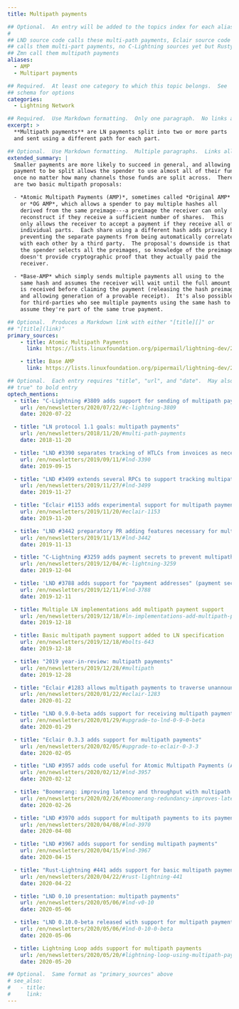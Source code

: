 ```yaml
---
title: Multipath payments

## Optional.  An entry will be added to the topics index for each alias
#
## LND source code calls these multi-path payments, Eclair source code
## calls them multi-part payments, no C-Lightning sources yet but Rusty and
## Zmn call them multipath payments
aliases:
  - AMP
  - Multipart payments

## Required.  At least one category to which this topic belongs.  See
## schema for options
categories:
  - Lightning Network

## Required.  Use Markdown formatting.  Only one paragraph.  No links allowed.
excerpt: >
  **Multipath payments** are LN payments split into two or more parts
  and sent using a different path for each part.

## Optional.  Use Markdown formatting.  Multiple paragraphs.  Links allowed.
extended_summary: |
  Smaller payments are more likely to succeed in general, and allowing a
  payment to be split allows the spender to use almost all of their funds at
  once no matter how many channels those funds are split across.  There
  are two basic multipath proposals:

  - *Atomic Multipath Payments (AMP)*, sometimes called *Original AMP*
    or *OG AMP*, which allows a spender to pay multiple hashes all
    derived from the same preimage---a preimage the receiver can only
    reconstruct if they receive a sufficient number of shares.  This
    only allows the receiver to accept a payment if they receive all of the
    individual parts.  Each share using a different hash adds privacy by
    preventing the separate payments from being automatically correlated
    with each other by a third party.  The proposal's downside is that
    the spender selects all the preimages, so knowledge of the preimage
    doesn't provide cryptographic proof that they actually paid the
    receiver.

  - *Base-AMP* which simply sends multiple payments all using to the
    same hash and assumes the receiver will wait until the full amount
    is received before claiming the payment (releasing the hash preimage
    and allowing generation of a provable receipt).  It's also possible
    for third-parties who see multiple payments using the same hash to
    assume they're part of the same true payment.

## Optional.  Produces a Markdown link with either "[title][]" or
## "[title](link)"
primary_sources:
    - title: Atomic Multipath Payments
      link: https://lists.linuxfoundation.org/pipermail/lightning-dev/2018-February/000993.html

    - title: Base AMP
      link: https://lists.linuxfoundation.org/pipermail/lightning-dev/2018-November/001577.html

## Optional.  Each entry requires "title", "url", and "date".  May also use "feature:
## true" to bold entry
optech_mentions:
  - title: "C-Lightning #3809 adds support for sending of multipath payments"
    url: /en/newsletters/2020/07/22/#c-lightning-3809
    date: 2020-07-22

  - title: "LN protocol 1.1 goals: multipath payments"
    url: /en/newsletters/2018/11/20/#multi-path-payments
    date: 2018-11-20

  - title: "LND #3390 separates tracking of HTLCs from invoices as necessary for AMP"
    url: /en/newsletters/2019/09/11/#lnd-3390
    date: 2019-09-15

  - title: "LND #3499 extends several RPCs to support tracking multipath payments"
    url: /en/newsletters/2019/11/27/#lnd-3499
    date: 2019-11-27

  - title: "Eclair #1153 adds experimental support for multipath payments"
    url: /en/newsletters/2019/11/20/#eclair-1153
    date: 2019-11-20

  - title: "LND #3442 preparatory PR adding features necessary for multipath payments"
    url: /en/newsletters/2019/11/13/#lnd-3442
    date: 2019-11-13

  - title: "C-Lightning #3259 adds payment secrets to prevent multipath probing"
    url: /en/newsletters/2019/12/04/#c-lightning-3259
    date: 2019-12-04

  - title: 'LND #3788 adds support for "payment addresses" (payment secrets)'
    url: /en/newsletters/2019/12/11/#lnd-3788
    date: 2019-12-11

  - title: Multiple LN implementations add multipath payment support
    url: /en/newsletters/2019/12/18/#ln-implementations-add-multipath-payment-support
    date: 2019-12-18

  - title: Basic multipath payment support added to LN specification
    url: /en/newsletters/2019/12/18/#bolts-643
    date: 2019-12-18

  - title: "2019 year-in-review: multipath payments"
    url: /en/newsletters/2019/12/28/#multipath
    date: 2019-12-28

  - title: "Eclair #1283 allows multipath payments to traverse unannounced channels"
    url: /en/newsletters/2020/01/22/#eclair-1283
    date: 2020-01-22

  - title: "LND 0.9.0-beta adds support for receiving multipath payments"
    url: /en/newsletters/2020/01/29/#upgrade-to-lnd-0-9-0-beta
    date: 2020-01-29

  - title: "Eclair 0.3.3 adds support for multipath payments"
    url: /en/newsletters/2020/02/05/#upgrade-to-eclair-0-3-3
    date: 2020-02-05

  - title: "LND #3957 adds code useful for Atomic Multipath Payments (AMP) support"
    url: /en/newsletters/2020/02/12/#lnd-3957
    date: 2020-02-12

  - title: "Boomerang: improving latency and throughput with multipath payments"
    url: /en/newsletters/2020/02/26/#boomerang-redundancy-improves-latency-and-throughput-in-payment-channel-networks
    date: 2020-02-26

  - title: "LND #3970 adds support for multipath payments to its payment lifecycle"
    url: /en/newsletters/2020/04/08/#lnd-3970
    date: 2020-04-08

  - title: "LND #3967 adds support for sending multipath payments"
    url: /en/newsletters/2020/04/15/#lnd-3967
    date: 2020-04-15

  - title: "Rust-Lightning #441 adds support for basic multipath payments"
    url: /en/newsletters/2020/04/22/#rust-lightning-441
    date: 2020-04-22

  - title: "LND 0.10 presentation: multipath payments"
    url: /en/newsletters/2020/05/06/#lnd-v0-10
    date: 2020-05-06

  - title: "LND 0.10.0-beta released with support for multipath payments"
    url: /en/newsletters/2020/05/06/#lnd-0-10-0-beta
    date: 2020-05-06

  - title: Lightning Loop adds support for multipath payments
    url: /en/newsletters/2020/05/20/#lightning-loop-using-multipath-payments
    date: 2020-05-20

## Optional.  Same format as "primary_sources" above
# see_also:
#   - title:
#     link:
---
```

